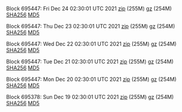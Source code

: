 Block 695447: Fri Dec 24 02:30:01 UTC 2021 [zip](https://files.01coin.io/mainnet/2021-12-24/bootstrap.dat.zip) (255M) [gz](https://files.01coin.io/mainnet/2021-12-24/bootstrap.dat.tar.gz) (254M) [SHA256](https://files.01coin.io/mainnet/2021-12-24/sha256.txt) [MD5](https://files.01coin.io/mainnet/2021-12-24/md5.txt)

Block 695447: Thu Dec 23 02:30:01 UTC 2021 [zip](https://files.01coin.io/mainnet/2021-12-23/bootstrap.dat.zip) (255M) [gz](https://files.01coin.io/mainnet/2021-12-23/bootstrap.dat.tar.gz) (254M) [SHA256](https://files.01coin.io/mainnet/2021-12-23/sha256.txt) [MD5](https://files.01coin.io/mainnet/2021-12-23/md5.txt)

Block 695447: Wed Dec 22 02:30:01 UTC 2021 [zip](https://files.01coin.io/mainnet/2021-12-22/bootstrap.dat.zip) (255M) [gz](https://files.01coin.io/mainnet/2021-12-22/bootstrap.dat.tar.gz) (254M) [SHA256](https://files.01coin.io/mainnet/2021-12-22/sha256.txt) [MD5](https://files.01coin.io/mainnet/2021-12-22/md5.txt)

Block 695447: Tue Dec 21 02:30:01 UTC 2021 [zip](https://files.01coin.io/mainnet/2021-12-21/bootstrap.dat.zip) (255M) [gz](https://files.01coin.io/mainnet/2021-12-21/bootstrap.dat.tar.gz) (254M) [SHA256](https://files.01coin.io/mainnet/2021-12-21/sha256.txt) [MD5](https://files.01coin.io/mainnet/2021-12-21/md5.txt)

Block 695447: Mon Dec 20 02:30:01 UTC 2021 [zip](https://files.01coin.io/mainnet/2021-12-20/bootstrap.dat.zip) (255M) [gz](https://files.01coin.io/mainnet/2021-12-20/bootstrap.dat.tar.gz) (254M) [SHA256](https://files.01coin.io/mainnet/2021-12-20/sha256.txt) [MD5](https://files.01coin.io/mainnet/2021-12-20/md5.txt)

Block 695378: Sun Dec 19 02:30:01 UTC 2021 [zip](https://files.01coin.io/mainnet/2021-12-19/bootstrap.dat.zip) (255M) [gz](https://files.01coin.io/mainnet/2021-12-19/bootstrap.dat.tar.gz) (254M) [SHA256](https://files.01coin.io/mainnet/2021-12-19/sha256.txt) [MD5](https://files.01coin.io/mainnet/2021-12-19/md5.txt)
